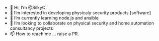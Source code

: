 - 👋 Hi, I’m @SilkyC
- 👀 I’m interested in developing physicaly security products [software]
- 🌱 I’m currently learning node.js and ansible
- 💞️ I’m looking to collaborate on physical security and home automation consultancy projects
- 📫 How to reach me ... raise a PR.

<!---
SilkyC/SilkyC is a ✨ special ✨ repository because its `README.md` (this file) appears on your GitHub profile.
You can click the Preview link to take a look at your changes.
--->
